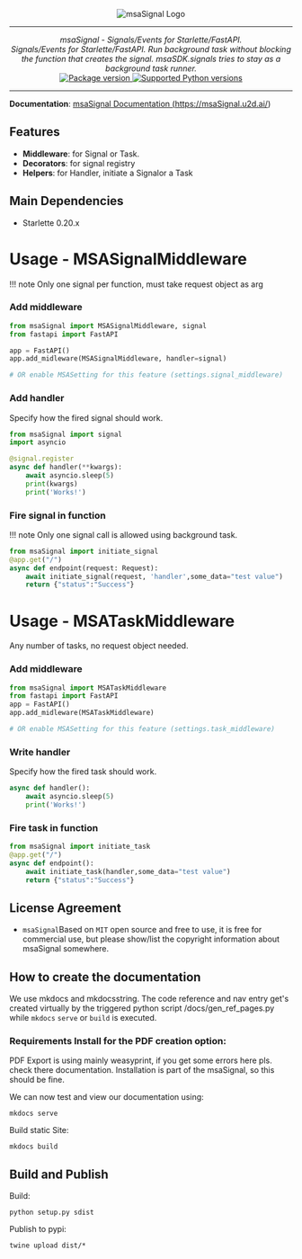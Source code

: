 <p align="center">
  <img src="http://logos.u2d.ai/msaSignal_logo.png?raw=true" alt="msaSignal Logo"/>
</p>

------
<p align="center">
    <em>msaSignal - Signals/Events for Starlette/FastAPI.</em>
<br>
<em>Signals/Events for Starlette/FastAPI. Run background task without blocking the function that creates the signal. 
msaSDK.signals tries to stay as a background task runner.</em>
<br>
  <a href="https://pypi.org/project/msaSignal" target="_blank">
      <img src="https://img.shields.io/pypi/v/msaSignal?color=%2334D058&label=pypi%20package" alt="Package version">
  </a>
  <a href="https://pypi.org/project/msaSignal" target="_blank">
      <img src="https://img.shields.io/pypi/pyversions/msaSignal.svg?color=%2334D058" alt="Supported Python versions">
  </a>
</p>

------


**Documentation**: <a href="https://msaSignal.u2d.ai/" target="_blank">msaSignal Documentation (https://msaSignal.u2d.ai/)</a>



## Features
- **Middleware**: for Signal or Task.
- **Decorators**: for signal registry
- **Helpers**: for Handler, initiate a Signalor a Task


## Main Dependencies

- Starlette 0.20.x


# Usage - MSASignalMiddleware
!!! note
    Only one signal per function, must take request object as arg

### Add middleware
```python
from msaSignal import MSASignalMiddleware, signal
from fastapi import FastAPI

app = FastAPI()
app.add_midleware(MSASignalMiddleware, handler=signal)

# OR enable MSASetting for this feature (settings.signal_middleware)
```
### Add handler
Specify how the fired signal should work.
```python
from msaSignal import signal
import asyncio

@signal.register
async def handler(**kwargs):
    await asyncio.sleep(5)
    print(kwargs)
    print('Works!')
```
### Fire signal in function
!!! note
    Only one signal call is allowed using background task.

```python
from msaSignal import initiate_signal
@app.get("/")
async def endpoint(request: Request):
    await initiate_signal(request, 'handler',some_data="test value")
    return {"status":"Success"}
```
# Usage - MSATaskMiddleware
Any number of tasks, no request object needed.
### Add middleware
```python
from msaSignal import MSATaskMiddleware
from fastapi import FastAPI
app = FastAPI()
app.add_midleware(MSATaskMiddleware)

# OR enable MSASetting for this feature (settings.task_middleware)
```
### Write handler
Specify how the fired task should work.
```python
async def handler():
    await asyncio.sleep(5)
    print('Works!')
```
### Fire task in function
```python
from msaSignal import initiate_task
@app.get("/")
async def endpoint():
    await initiate_task(handler,some_data="test value")
    return {"status":"Success"}
```
## License Agreement

- `msaSignal`Based on `MIT` open source and free to use, it is free for commercial use, but please show/list the copyright information about msaSignal somewhere.


## How to create the documentation

We use mkdocs and mkdocsstring. The code reference and nav entry get's created virtually by the triggered python script /docs/gen_ref_pages.py while ``mkdocs`` ``serve`` or ``build`` is executed.

### Requirements Install for the PDF creation option:
PDF Export is using mainly weasyprint, if you get some errors here pls. check there documentation. Installation is part of the msaSignal, so this should be fine.

We can now test and view our documentation using:

    mkdocs serve

Build static Site:

    mkdocs build


## Build and Publish
  
Build:  

    python setup.py sdist

Publish to pypi:

    twine upload dist/*
